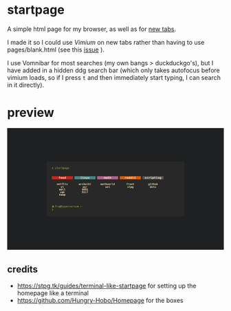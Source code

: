 # startpage
A simple html page for my browser, as well as for [new tabs](https://chrome.google.com/webstore/detail/change-new-tab/mocklpfdimiadpbgamlgehpgpodggahe "new tab extension").

I made it so I could use *Vimium* on new tabs rather than having to use pages/blank.html (see this [issue](https://github.com/philc/vimium/issues/1515 "issue link") ).

I use Vomnibar for most searches (my own bangs > duckduckgo's), but I have added in a hidden ddg search bar (which only takes autofocus before vimium loads, so if I press `t` and then immediately start typing, I can search in it directly).

# preview
![](startpage.gif)

## credits

- https://stpg.tk/guides/terminal-like-startpage for setting up the homepage like a terminal
- https://github.com/Hungry-Hobo/Homepage for the boxes
